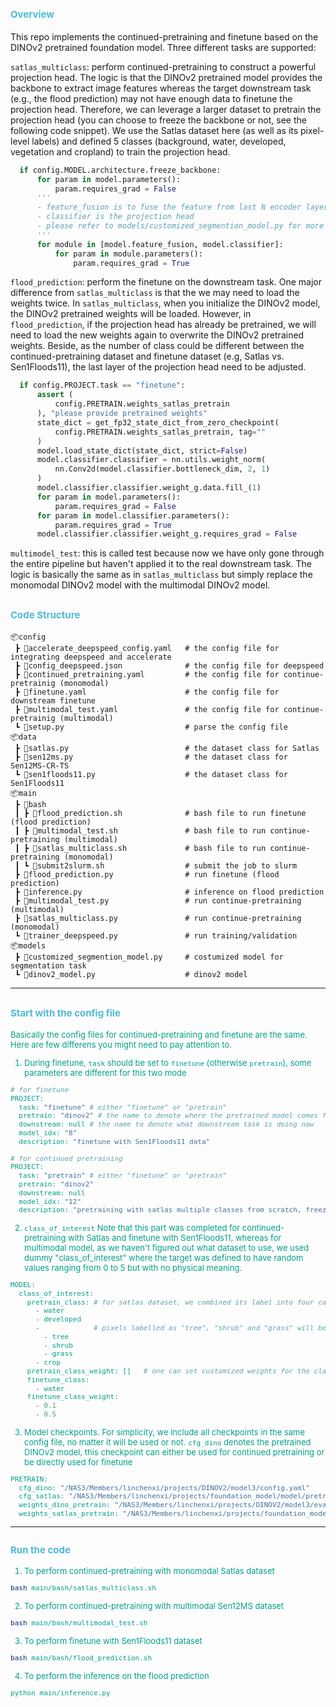 ## <span style=color:#4DBBD5;font-size:15px;font-weight:bold>Overview</span>
This repo implements the continued-pretraining and finetune based on the DINOv2 pretrained foundation model. Three different tasks are supported:

`satlas_multiclass`: perform continued-pretraining to construct a powerful projection head. The logic is that the DINOv2 pretrained model provides the backbone to extract image features whereas the target downstream task (e.g., the flood prediction) may not have enough data to finetune the projection head. Therefore, we can leverage a larger dataset to pretrain the projection head (you can choose to freeze the backbone or not, see the following code snippet). We use the Satlas dataset here (as well as its pixel-level labels) and defined 5 classes (background, water, developed, vegetation and cropland) to train the projection head. 
```python
  if config.MODEL.architecture.freeze_backbone:
      for param in model.parameters():
          param.requires_grad = False
      '''
      - feature_fusion is to fuse the feature from last N encoder layers
      - classifier is the projection head
      - please refer to models/customized_segmention_model.py for more details
      '''
      for module in [model.feature_fusion, model.classifier]:
          for param in module.parameters():
              param.requires_grad = True
```

`flood_prediction`: perform the finetune on the downstream task. One major difference from `satlas_multiclass` is that the we may need to load the weights twice. In `satlas_multiclass`, when you initialize the DINOv2 model, the DINOv2 pretrained weights will be loaded. However, in `flood_prediction`, if the projection head has already be pretrained, we will need to load the new weights again to overwrite the DINOv2 pretrained weights. Beside, as the number of class could be different between the continued-pretraining dataset and finetune dataset (e.g, Satlas vs. Sen1Floods11), the last layer of the projection head need to be adjusted.        
```python
  if config.PROJECT.task == "finetune":
      assert (
          config.PRETRAIN.weights_satlas_pretrain
      ), "please provide pretrained weights"
      state_dict = get_fp32_state_dict_from_zero_checkpoint(
          config.PRETRAIN.weights_satlas_pretrain, tag=""
      )
      model.load_state_dict(state_dict, strict=False)
      model.classifier.classifier = nn.utils.weight_norm(
          nn.Conv2d(model.classifier.bottleneck_dim, 2, 1)
      )
      model.classifier.classifier.weight_g.data.fill_(1)
      for param in model.parameters():
          param.requires_grad = False
      for param in model.classifier.parameters():
          param.requires_grad = True
      model.classifier.classifier.weight_g.requires_grad = False
```

`multimodel_test`: this is called test because now we have only gone through the entire pipeline but haven't applied it to the real downstream task. The logic is basically the same as in `satlas_multiclass` but simply replace the monomodal DINOv2 model with the multimodal DINOv2 model.
## <span style=color:#4DBBD5;font-size:15px;font-weight:bold>Code Structure</span>  
```text
📦config
 ┣ 📜accelerate_deepspeed_config.yaml   # the config file for integrating deepspeed and accelerate
 ┣ 📜config_deepspeed.json              # the config file for deepspeed
 ┣ 📜continued_pretraining.yaml         # the config file for continue-pretrainig (monomodal)
 ┣ 📜finetune.yaml                      # the config file for downstream finetune
 ┣ 📜multimodal_test.yaml               # the config file for continue-pretrainig (multimodal)
 ┗ 📜setup.py                           # parse the config file
📦data
 ┣ 📜satlas.py                          # the dataset class for Satlas
 ┣ 📜sen12ms.py                         # the dataset class for Sen12MS-CR-TS
 ┗ 📜sen1floods11.py                    # the dataset class for Sen1Floods11
📦main
 ┣ 📂bash
 ┃ ┣ 📜flood_prediction.sh              # bash file to run finetune (flood prediction)
 ┃ ┣ 📜multimodal_test.sh               # bash file to run continue-pretraining (multimodal)
 ┃ ┣ 📜satlas_multiclass.sh             # bash file to run continue-pretraining (monomodal)
 ┃ ┗ 📜submit2slurm.sh                  # submit the job to slurm
 ┣ 📜flood_prediction.py                # run finetune (flood prediction)
 ┣ 📜inference.py                       # inference on flood prediction
 ┣ 📜multimodal_test.py                 # run continue-pretraining (multimodal)
 ┣ 📜satlas_multiclass.py               # run continue-pretraining (monomodal)
 ┗ 📜trainer_deepspeed.py               # run training/validation
📦models
 ┣ 📜customized_segmention_model.py     # costumized model for segmentation task
 ┗ 📜dinov2_model.py                    # dinov2 model
 ```
</span>

---

## <span style=color:#4DBBD5;font-size:15px;font-weight:bold>Start with the config file</span>  
<span style=font-size:13px;color:#00A087>

Basically the config files for continued-pretraining and finetune are the same. Here are few differens you might need to pay attention to.
1. During finetune, `task` should be set to `finetune` (otherwise `pretrain`), some parameters are different for this two mode
```python
# for finetune
PROJECT:
  task: "finetune" # either "finetune" or "pretrain" 
  pretrain: "dinov2" # the name to denote where the pretrained model comes from
  downstream: null # the name to denote what downstream task is doing now
  model_idx: "8"
  description: "finetune with Sen1Floods11 data"

# for continued pretraining
PROJECT:
  task: "pretrain" # either "finetune" or "pretrain" 
  pretrain: "dinov2"
  downstream: null
  model_idx: "12" 
  description: "pretraining with satlas multiple classes from scratch, freeze the backbone and use mimic_DINOHEAD"
```
2. `class_of_interest`
Note that this part was completed for continued-pretraining with Satlas and finetune with Sen1Floods11, whereas for multimodal model, as we haven't figured out what dataset to use, we used dummy "class_of_interest" where the target was defined to have random values ranging from 0 to 5 but with no physical meaning. 
```python
MODEL:
  class_of_interest:
    pretrain_class: # for satlas dataset, we combined its label into four categories, and by default, there will be a background category
      - water
      - developed
      -             # pixels labelled as "tree", "shrub" and "grass" will be grouped 
        - tree
        - shrub
        - grass
      - crop
    pretrain_class_weight: []   # one can set customized weights for the class of interest
    finetune_class:
      - water
    finetune_class_weight:
      - 0.1
      - 0.5
```
3. Model checkpoints.
For simplicity, we include all checkpoints in the same config file, no matter it will be used or not. 
`cfg_dino` denotes the pretrained DINOv2 model, this checkpoint can either be used for continued pretraining or be directly used for finetune
```python
PRETRAIN:
  cfg_dino: "/NAS3/Members/linchenxi/projects/DINOV2/model3/config.yaml"
  cfg_satlas: "/NAS3/Members/linchenxi/projects/foundation_model/model/pretrain_dinov2_12/config.yaml"
  weights_dino_pretrain: "/NAS3/Members/linchenxi/projects/DINOV2/model3/eval/training_12499/teacher_checkpoint.pth"
  weights_satlas_pretrain: "/NAS3/Members/linchenxi/projects/foundation_model/model/pretrain_dinov2_12/best"
```
---
## <span style=color:#4DBBD5;font-size:15px;font-weight:bold>Run the code</span>  
<span style=font-size:13px;color:#00A087>

1. To perform continued-pretraining with monomodal Satlas dataset

```bash
bash main/bash/satlas_multiclass.sh
```
2. To perform continued-pretraining with multimodal Sen12MS dataset
```bash
bash main/bash/multimodal_test.sh
```
3. To perform finetune with Sen1Floods11 dataset
```bash
bash main/bash/flood_prediction.sh
```
4. To perform the inference on the flood prediction
```bash
python main/inference.py
```